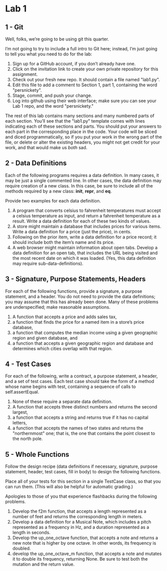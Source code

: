# Lab 1

## 1 - Git
Well, folks, we’re going to be using git this quarter.

I’m not going to try to include a full intro to Git here; instead, I’m just going to tell you what you need to do for the lab:

1. Sign up for a GitHub account, if you don’t already have one.
2. Click on the invitation link to create your own private repository for this assignment.
3. Check out your fresh new repo. It should contain a file named "lab1.py".
4. Edit this file to add a comment to Section 1, part 1, containing the word "persnickety".
5. Stage, commit, and push your change.
6. Log into github using their web interface; make sure you can see your Lab 1 repo, and the word "persnickety."

The rest of this lab contains many sections and many numbered parts of each section. You’ll see that the "lab1.py" template comes with lines indicating each of these sections and parts. You should put your answers to each part in the corresponding place in the code. Your code will be sliced and diced programmatically, so if you put your work in the wrong part of the file, or delete or alter the existing headers, you might not get credit for your work, and that would make us *both* sad.

## 2 - Data Definitions
Each of the following programs requires a data definition. In many cases, it may be just a single commented line. In other cases, the data definition may require creation of a new class. In this case, be sure to include all of the methods required by a new class: __init__, __repr__, and __eq__.

Provide two examples for each data definition.

1. A program that converts celsius to fahrenheit temperatures must accept a celsius temperature as input, and return a fahrenheit temperature as a result. Write a data definition for each of these two kinds of values.
2. A store might maintain a database that includes prices for various items. Write a data definition for a price (just the price), in cents.
3. Following on the prior item, write a data definition for a price record; it should include both the item’s name and its price.
4. A web browser might maintain information about open tabs. Develop a data definition for an open tab, that includes the URL being visited and the most recent date on which it was loaded. (Yes, this data definition may require sub-data-definitions).

## 3 - Signature, Purpose Statements, Headers
For each of the following functions, provide a signature, a purpose statement, and a header. You do not need to provide the data definitions; you may assume that this has already been done. Many of these problems are underspecified; make reasonable assumptions.

1. A function that accepts a price and adds sales tax,
2. a function that finds the price for a named item in a store’s price database,
3. a function that computes the median income using a given geographic region and given database, and
4. a function that accepts a given geographic region and database and determines which cities overlap with that region.

## 4 - Test Cases
For each of the following, write a contract, a purpose statement, a header, and a set of test cases. Each test case should take the form of a method whose name begins with test, containing a sequence of calls to self.assertEqual.

1. None of these require a separate data definition.
2. A function that accepts three distinct numbers and returns the second largest,
3. a function that accepts a string and returns true if it has no capital letters,
4. a function that accepts the names of two states and returns the "northernmost" one; that is, the one that contains the point closest to the north pole.

## 5 - Whole Functions
Follow the design recipe (data definitions if necessary, signature, purpose statement, header, test cases, fill in body) to design the following functions.

Place all of your tests for this section in a single TestCase class, so that you can run them. (This will also be helpful for automatic grading.)

Apologies to those of you that experience flashbacks during the following problems.

1. Develop the f2m function, that accepts a length represented as a number of feet and returns the corresponding length in meters.
2. Develop a data definition for a Musical Note, which includes a pitch represented as a frequency in Hz, and a duration represented as a length in seconds.
3. Develop the up_one_octave function, that accepts a note and returns a new note that is higher by one octave. In other words, its frequency is doubled.
4. develop the up_one_octave_m function, that accepts a note and mutates it to double its frequency, returning None. Be sure to test both the mutation and the return value.
